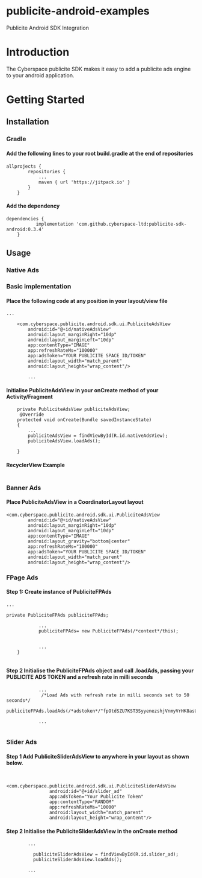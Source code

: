 # publicite-android-examples
Publicite Android SDK Integration

# Introduction 
The Cyberspace publicite SDK makes it easy to add a publicite ads engine to your android application.

# Getting Started
##	Installation

### Gradle
#### Add the following lines to your root build.gradle at the end of repositories
```
allprojects {
		repositories {
			...
			maven { url 'https://jitpack.io' }
		}
	}
```

#### Add the dependency
```
dependencies {
	       implementation 'com.github.cyberspace-ltd:publicite-sdk-android:0.3.4'
	}
```

##	Usage
### Native Ads
### Basic implementation
#### Place the following code at any position in your layout/view file
```
...

    <com.cyberspace.publicite.android.sdk.ui.PubliciteAdsView
        android:id="@+id/nativeAdsView"
        android:layout_marginRight="10dp"
        android:layout_marginLeft="10dp"
        app:contentType="IMAGE"
        app:refreshRateMs="100000"
        app:adsToken="YOUR PUBLICITE SPACE ID/TOKEN"
        android:layout_width="match_parent"
        android:layout_height="wrap_content"/>

        ...

```

#### Initialise PubliciteAdsView in your onCreate method of your Activity/Fragment
```
    private PubliciteAdsView publiciteAdsView;
     @Override
    protected void onCreate(Bundle savedInstanceState) 
    {
        ...
        publiciteAdsView = findViewById(R.id.nativeAdsView);
        publiciteAdsView.loadAds();

    }

```
#### RecyclerView Example
```

```


### Banner Ads
#### Place PubliciteAdsView in a CoordinatorLayout layout
```
<com.cyberspace.publicite.android.sdk.ui.PubliciteAdsView
        android:id="@+id/nativeAdsView"
        android:layout_marginRight="10dp"
        android:layout_marginLeft="10dp"
        app:contentType="IMAGE"
        android:layout_gravity="bottom|center"
        app:refreshRateMs="100000"
        app:adsToken="YOUR PUBLICITE SPACE ID/TOKEN"
        android:layout_width="match_parent"
        android:layout_height="wrap_content"/>

```

### FPage Ads
#### **Step 1:** Create instance of PubliciteFPAds
```
...

private PubliciteFPAds publiciteFPAds;

            ...
            publiciteFPAds= new PubliciteFPAds(/*context*/this);

           
            ...
    }
    
```

#### **Step 2** Initialise the PubliciteFPAds object and call .loadAds, passing your **PUBLICITE ADS TOKEN** and a refresh rate in milli seconds

```
            ...
             /*Load Ads with refresh rate in milli seconds set to 50 seconds*/
            publiciteFPAds.loadAds(/*adstoken*/"fpOtdSZU7KST3SyyenezshjVnmyVrHK8asUZBIls2T8%3D",/*refreshRateMs*/50000);

            ...


```
### Slider Ads
#### **Step 1** Add PubliciteSliderAdsView to anywhere in your layout as shown below.

```

        <com.cyberspace.publicite.android.sdk.ui.PubliciteSliderAdsView
                android:id="@+id/slider_ad"
                app:adsToken="Your Publicite Token"
                app:contentType="RANDOM"
                app:refreshRateMs="10000"
                android:layout_width="match_parent"
                android:layout_height="wrap_content"/>

```

#### **Step 2** Initialise the PubliciteSliderAdsView in the onCreate method

```
        ...

          publiciteSliderAdsView = findViewById(R.id.slider_ad);
          publiciteSliderAdsView.loadAds();

        ...

```

